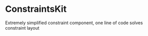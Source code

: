# ConstraintsKit
Extremely simplified constraint component, one line of code solves constraint layout
